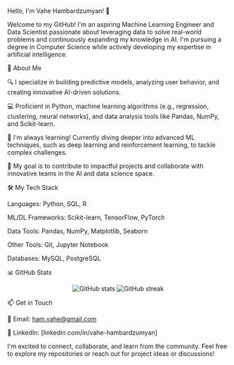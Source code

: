 Hello, I'm Vahe Hambardzumyan! 👋

Welcome to my GitHub! I'm an aspiring Machine Learning Engineer and Data Scientist passionate about leveraging data to solve real-world problems and continuously expanding my knowledge in AI. I'm pursuing a degree in Computer Science while actively developing my expertise in artificial intelligence.

🚀 About Me





🔍 I specialize in building predictive models, analyzing user behavior, and creating innovative AI-driven solutions.



💻 Proficient in Python, machine learning algorithms (e.g., regression, clustering, neural networks), and data analysis tools like Pandas, NumPy, and Scikit-learn.



🌱 I'm always learning! Currently diving deeper into advanced ML techniques, such as deep learning and reinforcement learning, to tackle complex challenges.



🎯 My goal is to contribute to impactful projects and collaborate with innovative teams in the AI and data science space.

🛠️ My Tech Stack





Languages: Python, SQL, R



ML/DL Frameworks: Scikit-learn, TensorFlow, PyTorch



Data Tools: Pandas, NumPy, Matplotlib, Seaborn



Other Tools: Git, Jupyter Notebook



Databases: MySQL, PostgreSQL



📊 GitHub Stats  

<p align="center">
  <img src="https://github-readme-stats.vercel.app/api?username=YOUR_USERNAME&show_icons=true&theme=radical" alt="GitHub stats" />
  <img src="https://github-readme-streak-stats.herokuapp.com/?user=YOUR_USERNAME&theme=radical" alt="GitHub streak" />
</p>


📫 Get in Touch



📧 Email: ham.vahe@gmail.com



💼 LinkedIn: [linkedin.com/in/vahe-hambardzumyan]




I'm excited to connect, collaborate, and learn from the community. Feel free to explore my repositories or reach out for project ideas or discussions!
